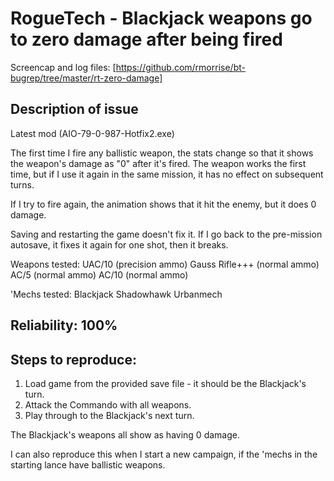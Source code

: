 # RogueTech - Blackjack weapons go to zero damage after being fired

Screencap and log files: [https://github.com/rmorrise/bt-bugrep/tree/master/rt-zero-damage]

## Description of issue

Latest mod (AIO-79-0-987-Hotfix2.exe)

The first time I fire any ballistic weapon, the stats change so that it shows the weapon's damage as "0" after it's fired. The weapon works the first time, but if I use it again in the same mission, it has no effect on subsequent turns.

If I try to fire again, the animation shows that it hit the enemy, but it does 0 damage.

Saving and restarting the game doesn't fix it. If I go back to the pre-mission autosave, it fixes it again for one shot, then it breaks.

Weapons tested:
UAC/10 (precision ammo)
Gauss Rifle+++ (normal ammo)
AC/5 (normal ammo)
AC/10 (normal ammo)

'Mechs tested:
Blackjack
Shadowhawk
Urbanmech

## Reliability: 100%

## Steps to reproduce:

1) Load game from the provided save file - it should be the Blackjack's turn.
2) Attack the Commando with all weapons.
3) Play through to the Blackjack's next turn.

The Blackjack's weapons all show as having 0 damage.

I can also reproduce this when I start a new campaign, if the 'mechs in the starting lance have ballistic weapons.
